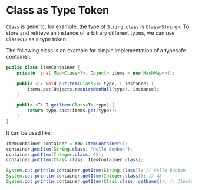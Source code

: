 # Class as Type Token

`Class` is generic, for example, the type of `String.class` is `Class<String>`. To store and retrieve an instance of arbitrary different types, we can use `Class<T>` as a type token.

The following class is an example for simple implementation of a typesafe container:

```java
public class ItemContainer {
    private final Map<Class<?>, Object> items = new HashMap<>();

    public <T> void putItem(Class<T> type, T instance) {
        items.put(Objects.requireNonNull(type), instance);
    }

    public <T> T getItem(Class<T> type) {
        return type.cast(items.get(type));
    }
}
```

It can be used like:

```java
ItemContainer container = new ItemContainer();
container.putItem(String.class, "Hello Bonbon");
container.putItem(Integer.class, 42);
container.putItem(Class.class, ItemContainer.class);

System.out.println(container.getItem(String.class)); // Hello Bonbon
System.out.println(container.getItem(Integer.class)); // 42
System.out.println(container.getItem(Class.class).getName()); // ItemContainer
```
